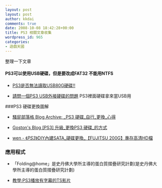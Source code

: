 ```yaml
---
layout: post
layout: post
author: kkdai
comments: true
date: 2008-10-08 18:42:28+00:00
title: PS3 相關文章收集
wordpress_id: 965
categories:
- 遊戲天國
---
```


整理一下文章

 

#### PS3可以使用USB硬碟，但是要改成FAT32 不能用NTFS
  
  * [PS3是否無法讀取USB80G硬碟!!](http://www.mobile01.com/topicdetail.php?f=281&t=286774)
   
  * [請問一個PS3 USB外接硬碟的問題](http://www.mobile01.com/topicdetail.php?f=281&t=600745) PS3裡面硬碟拿來當USB用 
 

###PS3 硬碟更換圖解


* [騷屁部落格 Blog Archive: _PS3 硬碟_自行_更換_心得](http://www.sopiyoyo.com/wordpress/?p=153)

* [Goston's Blog  [PS3] 升級_更換PS3 硬碟_的方式](http://www.goston.net/2008/02/05/1131/)

* [wen - 《_PS3_》DIY內建SATA_硬碟更換_【FUJITSU 200G】專存高清HD檔](http://www.wretch.cc/blog/N8855/6429637)

### 應用程式

* 「Folding@home」是史丹佛大學所主導的蛋白質摺疊研究計劃(是史丹佛大學所主導的蛋白質摺疊研究計劃) 
   
* [教學:PS3播放有字幕的TS影片](http://www.hd.club.tw/thread-3407-1-1.html)
